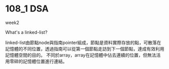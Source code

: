 # 108_1 DSA
week2

What's a linked-list?

linked-list由節點node與指南pointer組成，節點是資料實際存放的點，可散落在記憶體的不同位置，透過指南可以從第一個節點走訪到下一個節點，達成有效利用記憶體空間的目的。
不同於array，array在記憶體中佔去連續的位置，但無法活用零碎的記憶體位置進行連結。

